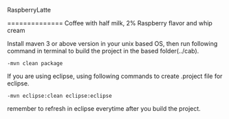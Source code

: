 RaspberryLatte

==============
Coffee with half milk, 2% Raspberry flavor and whip cream

Install maven 3 or above version in your unix based OS, then run following command in terminal to build the project in the based folder(../cab).
```
-mvn clean package
```

If you are using eclipse, using following commands to create .project file for eclipse.
```
-mvn eclipse:clean eclipse:eclipse
```
remember to refresh in eclipse everytime after you build the project.
